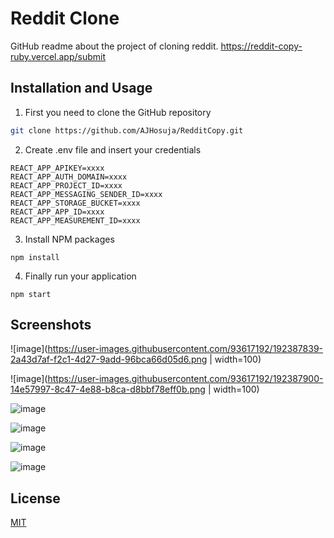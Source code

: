 # Reddit Clone

GitHub readme about the project of cloning reddit. https://reddit-copy-ruby.vercel.app/submit

## Installation and Usage

1. First you need to clone the GitHub repository

```bash
git clone https://github.com/AJHosuja/RedditCopy.git
```
2. Create .env file and insert your credentials
``` properties
REACT_APP_APIKEY=xxxx
REACT_APP_AUTH_DOMAIN=xxxx
REACT_APP_PROJECT_ID=xxxx
REACT_APP_MESSAGING_SENDER_ID=xxxx
REACT_APP_STORAGE_BUCKET=xxxx
REACT_APP_APP_ID=xxxx
REACT_APP_MEASUREMENT_ID=xxxx
```

3. Install NPM packages 

``` properties
npm install
```
4. Finally run your application

``` properties
npm start
```


## Screenshots

![image](https://user-images.githubusercontent.com/93617192/192387839-2a43d7af-f2c1-4d27-9add-96bca66d05d6.png | width=100)

![image](https://user-images.githubusercontent.com/93617192/192387900-14e57997-8c47-4e88-b8ca-d8bbf78eff0b.png | width=100)

![image](https://user-images.githubusercontent.com/93617192/192387969-8e064660-2141-48e5-8b07-430eeb8e5729.png)

![image](https://user-images.githubusercontent.com/93617192/192388082-87dd713d-0722-4637-9f75-abd12fa1ce79.png)

![image](https://user-images.githubusercontent.com/93617192/192388154-e941607c-d95d-46f1-aaf8-8402ded5b713.png)

![image](https://user-images.githubusercontent.com/93617192/192388503-ac8a0066-5d90-46ad-919d-0308b7e487e0.png)

## License
[MIT](https://choosealicense.com/licenses/mit/)
